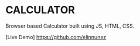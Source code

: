 # CALCULATOR
Browser based Calculator built using JS, HTML, CSS.

[Live Demo] https://github.com/elinnunez
